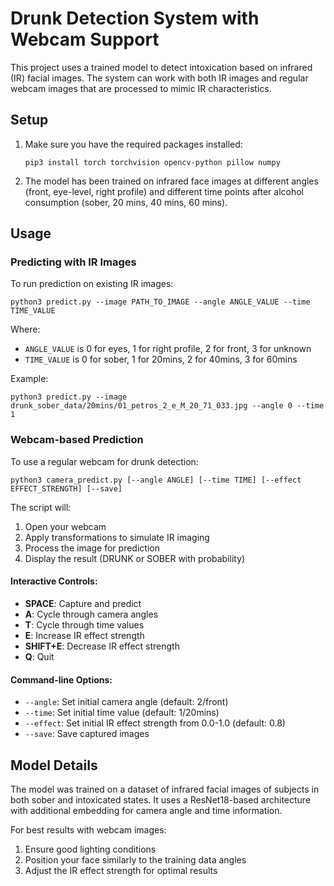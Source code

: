 # Drunk Detection System with Webcam Support

This project uses a trained model to detect intoxication based on infrared (IR) facial images. The system can work with both IR images and regular webcam images that are processed to mimic IR characteristics.

## Setup

1. Make sure you have the required packages installed:
   ```
   pip3 install torch torchvision opencv-python pillow numpy
   ```

2. The model has been trained on infrared face images at different angles (front, eye-level, right profile) and different time points after alcohol consumption (sober, 20 mins, 40 mins, 60 mins).

## Usage

### Predicting with IR Images

To run prediction on existing IR images:
```
python3 predict.py --image PATH_TO_IMAGE --angle ANGLE_VALUE --time TIME_VALUE
```

Where:
- `ANGLE_VALUE` is 0 for eyes, 1 for right profile, 2 for front, 3 for unknown
- `TIME_VALUE` is 0 for sober, 1 for 20mins, 2 for 40mins, 3 for 60mins

Example:
```
python3 predict.py --image drunk_sober_data/20mins/01_petros_2_e_M_20_71_033.jpg --angle 0 --time 1
```

### Webcam-based Prediction

To use a regular webcam for drunk detection:
```
python3 camera_predict.py [--angle ANGLE] [--time TIME] [--effect EFFECT_STRENGTH] [--save]
```

The script will:
1. Open your webcam
2. Apply transformations to simulate IR imaging
3. Process the image for prediction
4. Display the result (DRUNK or SOBER with probability)

#### Interactive Controls:
- **SPACE**: Capture and predict
- **A**: Cycle through camera angles
- **T**: Cycle through time values
- **E**: Increase IR effect strength
- **SHIFT+E**: Decrease IR effect strength
- **Q**: Quit

#### Command-line Options:
- `--angle`: Set initial camera angle (default: 2/front)
- `--time`: Set initial time value (default: 1/20mins)
- `--effect`: Set initial IR effect strength from 0.0-1.0 (default: 0.8)
- `--save`: Save captured images

## Model Details

The model was trained on a dataset of infrared facial images of subjects in both sober and intoxicated states. It uses a ResNet18-based architecture with additional embedding for camera angle and time information.

For best results with webcam images:
1. Ensure good lighting conditions
2. Position your face similarly to the training data angles
3. Adjust the IR effect strength for optimal results 